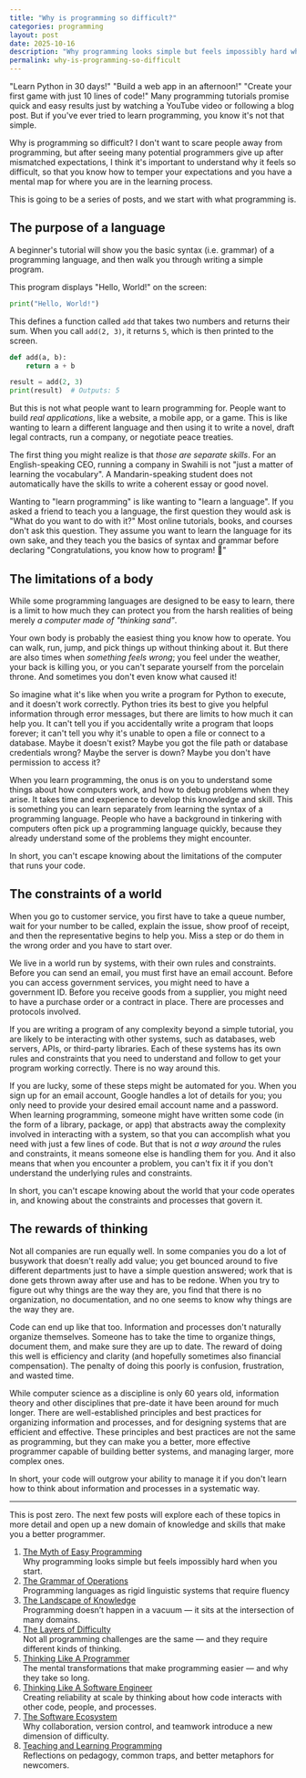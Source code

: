 ```yaml
---
title: "Why is programming so difficult?"
categories: programming
layout: post
date: 2025-10-16
description: "Why programming looks simple but feels impossibly hard when you start."
permalink: why-is-programming-so-difficult
---
```


"Learn Python in 30 days!" "Build a web app in an afternoon!" "Create your first game with just 10 lines of code!" Many programming tutorials promise quick and easy results just by watching a YouTube video or following a blog post. But if you've ever tried to learn programming, you know it's not that simple.

Why is programming so difficult? I don't want to scare people away from programming, but after seeing many potential programmers give up after mismatched expectations, I think it's important to understand why it feels so difficult, so that you know how to temper your expectations and you have a mental map for where you are in the learning process.

This is going to be a series of posts, and we start with what programming is.

## The purpose of a language

A beginner's tutorial will show you the basic syntax (i.e. grammar) of a programming language, and then walk you through writing a simple program.

This program displays "Hello, World!" on the screen:
```python
print("Hello, World!")
```

This defines a function called `add` that takes two numbers and returns their sum. When you call `add(2, 3)`, it returns `5`, which is then printed to the screen.
```python
def add(a, b):
    return a + b

result = add(2, 3)
print(result)  # Outputs: 5
```

But this is not what people want to learn programming for. People want to build *real applications*, like a website, a mobile app, or a game. This is like wanting to learn a different language and then using it to write a novel, draft legal contracts, run a company, or negotiate peace treaties.

The first thing you might realize is that _those are separate skills_. For an English-speaking CEO, running a company in Swahili is not "just a matter of learning the vocabulary". A Mandarin-speaking student does not automatically have the skills to write a coherent essay or good novel.

Wanting to "learn programming" is like wanting to "learn a language". If you asked a friend to teach you a language, the first question they would ask is "What do you want to do with it?" Most online tutorials, books, and courses don't ask this question. They assume you want to learn the language for its own sake, and they teach you the basics of syntax and grammar before declaring "Congratulations, you know how to program! 🎉"

## The limitations of a body

While some programming languages are designed to be easy to learn, there is a limit to how much they can protect you from the harsh realities of being merely *a computer made of "thinking sand"*.

Your own body is probably the easiest thing you know how to operate. You can walk, run, jump, and pick things up without thinking about it. But there are also times when _something feels wrong_; you feel under the weather, your back is killing you, or you can't separate yourself from the porcelain throne. And sometimes you don't even know what caused it!

So imagine what it's like when you write a program for Python to execute, and it doesn't work correctly. Python tries its best to give you helpful information through error messages, but there are limits to how much it can help you. It can't tell you if you accidentally write a program that loops forever; it can't tell you why it's unable to open a file or connect to a database. Maybe it doesn't exist? Maybe you got the file path or database credentials wrong? Maybe the server is down? Maybe you don't have permission to access it?

When you learn programming, the onus is on you to understand some things about how computers work, and how to debug problems when they arise. It takes time and experience to develop this knowledge and skill. This is something you can learn separately from learning the syntax of a programming language. People who have a background in tinkering with computers often pick up a programming language quickly, because they already understand some of the problems they might encounter.

In short, you can't escape knowing about the limitations of the computer that runs your code.

## The constraints of a world

When you go to customer service, you first have to take a queue number, wait for your number to be called, explain the issue, show proof of receipt, and then the representative begins to help you. Miss a step or do them in the wrong order and you have to start over.

We live in a world run by systems, with their own rules and constraints. Before you can send an email, you must first have an email account. Before you can access government services, you might need to have a government ID. Before you receive goods from a supplier, you might need to have a purchase order or a contract in place. There are processes and protocols involved.

If you are writing a program of any complexity beyond a simple tutorial, you are likely to be interacting with other systems, such as databases, web servers, APIs, or third-party libraries. Each of these systems has its own rules and constraints that you need to understand and follow to get your program working correctly. There is no way around this.

If you are lucky, some of these steps might be automated for you. When you sign up for an email account, Google handles a lot of details for you; you only need to provide your desired email account name and a password. When learning programming, someone might have written some code (in the form of a library, package, or app) that abstracts away the complexity involved in interacting with a system, so that you can accomplish what you need with just a few lines of code. But that is not _a way around_ the rules and constraints, it means someone else is handling them for you. And it also means that when you encounter a problem, you can't fix it if you don't understand the underlying rules and constraints.

In short, you can't escape knowing about the world that your code operates in, and knowing about the constraints and processes that govern it.

## The rewards of thinking

Not all companies are run equally well. In some companies you do a lot of busywork that doesn't really add value; you get bounced around to five different departments just to have a simple question answered; work that is done gets thrown away after use and has to be redone. When you try to figure out why things are the way they are, you find that there is no organization, no documentation, and no one seems to know why things are the way they are.

Code can end up like that too. Information and processes don't naturally organize themselves. Someone has to take the time to organize things, document them, and make sure they are up to date. The reward of doing this well is efficiency and clarity (and hopefully sometimes also financial compensation). The penalty of doing this poorly is confusion, frustration, and wasted time.

While computer science as a discipline is only 60 years old, information theory and other disciplines that pre-date it have been around for much longer. There are well-established principles and best practices for organizing information and processes, and for designing systems that are efficient and effective. These principles and best practices are not the same as programming, but they can make you a better, more effective programmer capable of building better systems, and managing larger, more complex ones.

In short, your code will outgrow your ability to manage it if you don't learn how to think about information and processes in a systematic way.

---

This is post zero. The next few posts will explore each of these topics in more detail and open up a new domain of knowledge and skills that make you a better programmer.

1. [The Myth of Easy Programming](/the-myth-of-easy-programming)  
   Why programming looks simple but feels impossibly hard when you start.
2. [The Grammar of Operations](/the-grammar-of-operations)  
   Programming languages as rigid linguistic systems that require fluency
3. [The Landscape of Knowledge](/the-landscape-of-knowledge)  
   Programming doesn’t happen in a vacuum — it sits at the intersection of many domains.
4. [The Layers of Difficulty](/the-layers-of-difficulty)  
   Not all programming challenges are the same — and they require different kinds of thinking.
5. [Thinking Like A Programmer](/thinking-like-a-programmer)  
   The mental transformations that make programming easier — and why they take so long.
6. [Thinking Like A Software Engineer](/thinking-like-a-software-engineer)  
   Creating reliability at scale by thinking about how code interacts with other code, people, and processes.
7. [The Software Ecosystem](/the-software-ecosystem)  
   Why collaboration, version control, and teamwork introduce a new dimension of difficulty.
8. [Teaching and Learning Programming](/teaching-and-learning-programming)  
   Reflections on pedagogy, common traps, and better metaphors for newcomers.
